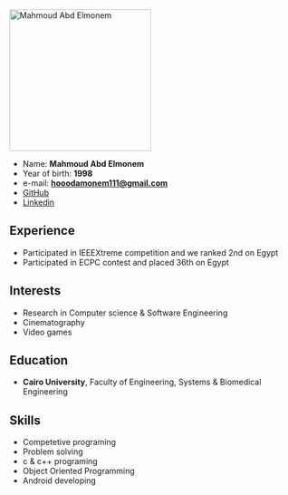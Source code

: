<img src="member2.jpg" alt="Mahmoud Abd Elmonem" width="250"/>

* Name: **Mahmoud Abd Elmonem**
* Year of birth: **1998**
* e-mail: **hooodamonem111@gmail.com**
* [GitHub](https://github.com/monem558)
* [Linkedin](https://www.linkedin.com/in/mahmoud-monem-967b07108/)

## Experience
* Participated in IEEEXtreme competition and we ranked 2nd on Egypt
* Participated in ECPC contest and placed 36th on Egypt

## Interests
* Research in Computer science & Software Engineering
* Cinematography
* Video games

## Education
* **Cairo University**, Faculty of Engineering, Systems & Biomedical Engineering

## Skills
* Competetive programing
* Problem solving
* c & c++ programing
* Object Oriented Programming
* Android developing